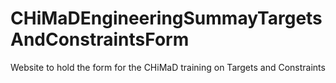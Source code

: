 # CHiMaDEngineeringSummayTargetsAndConstraintsForm
Website to hold the form for the CHiMaD training on Targets and Constraints
